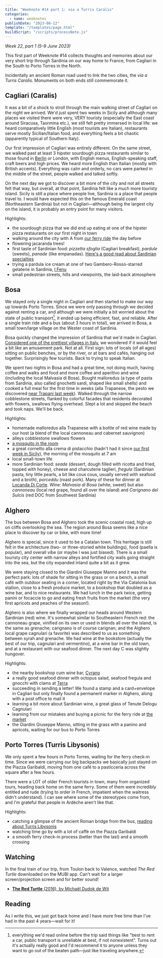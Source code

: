 ```yaml
---
title: "Weeknote #14 part 1: via a Turris Caralis"
categories:
  - name: weeknotes
publishDate: "2023-06-12"
template: "/templates/page.html"
buildScript: "/scripts/processNote.js"
---
```


_Week 22, part 1 (5–9 June 2023)_

This first part of Weeknote #14 collects thoughts and memories about our very short trip through Sardinia on our way home to France, from Cagliari in the South to Porto Torres in the North.

Incidentally an ancient Roman road used to link the two cities, the _via a Turris Caralis_. Monuments on both ends still commemorate it.

## Cagliari (Caralis)

It was a bit of a shock to stroll through the main walking street of Cagliari on the night we arrived. We'd just spent two weeks in Sicily and although many places we visited there were very, VERY touristy (especially the East coast around Siracusa, Taormina etc.), we still felt pretty immersed in local life: we heard comparatively little English (most tourists are Italian), restaurants serve mostly Sicilian/Italian food, and everything feels a bit chaotic (apparently typical of Southern Italy).

Our first impression of Cagliari was entirely different. On the same street, we walked past at least 3 hipster sourdough pizza restaurants similar to those found in [Berlin](https://gazzopizza.com/) or London, with English menus, English-speaking staff, craft beers and high prices. We heard more English than Italian (mostly with British accents). Everything was calm and orderly, no cars were parked in the middle of the street, people walked and talked softly.

On the next day we got to discover a bit more of the city and not all streets felt that way, but overall, at that point, Sardinia felt like a much more touristy island. Sicily is still a place where people live, Sardinia is a place that people travel to. I would have expected this on the famous Emerald coast (Northeastern Sardinia) but not in Cagliari—although being the largest city on the island, it is probably an entry point for many visitors.

Highlights:

- the sourdough pizza that we did end up eating at one of the hipster pizza restaurants on our first night in town
- walking around the city with A from [our ferry ride](/notes/weeknote-13-climbing-in-western-sicily/) the day before
- flowering jacaranda trees!
- first taste of Sardinian food: _pizzetta sfoglia_ (Cagliari breakfast), _pardule_ (sweets), _panade_ (like empanadas). [Here's a good read about Sardinian specialties](https://strictlysardinia.com/sardinian-food-guide/)
- trying a pardula ice cream at one of two Gambero-Rosso-starred gelaterie in Sardinia, [I Fenu](https://goo.gl/maps/2pCgHBqKnNBEz3h96)
- small pedestrian streets, hills and viewpoints, the laid-back atmosphere

## Bosa

We stayed only a single night in Cagliari and then started to make our way up towards Porto Torres. Since we were only passing through we decided against renting a car, and although we were initially a bit worried about the state of public transport[^1], it ended up being efficient, fast, and reliable. After a single train ride and a bus (about 3 hours in total), we arrived in Bosa, a small town/large village on the Wester coast of Sardinia.

Bosa quickly changed the impression of Sardinia that we'd made in Cagliari. [Considered one of the prettiest villages in Italy](https://borghipiubelliditalia.it/borgo/bosa/), we wondered if it would feel a bit like an amusement park. Not at all. First sign: lots of locals (of all ages) sitting on public benches, or by the river, or at bars and cafés, hanging out together. Surprisingly few tourists. Back to trying to speak Italian.

We spent two nights in Bosa and had a great time, not doing much, having coffee and walks and food and more coffee and aperitivo and wine (including the local Malvasia di Bosa). Bought malloredus (a type of pasta from Sardinia, also called gnochetti sardi, shaped like small shells) and cooked a full meal for the first time in weeks (alla Trapanese, the pesto we discovered [near Trapani last week](/notes/weeknote-13-climbing-in-western-sicily/)). Walked through the narrow cobblestone streets, flanked by colorful facades that residents decorated with flowers, swallows flying overhead. Slept a lot and skipped the beach and took naps. We'll be back.

Highlights:

- homemade malloredus alla Trapanese with a bottle of red wine made by our host (a blend of the local cannoneau and cabernet sauvignon)
- alleys cobblestone swallows flowers
- [a mosquito in the room](/notes/retribution/)
- a great cornetto alla crema di pistacchio (hadn't had it since [our first week in Sicily](/notes/weeknote-12-road-trip-through-the-three-valli-of-sicily/)), the morning of the mosquito at 7 am
- local small-town life
- more Sardinian food: _seade_ (dessert, dough filled with ricotta and fried, topped with honey), cheese and charcuterie taglieri, _fregula_ (Sardinian pasta, tiny little pearls, a bit like cous cous, usually served with seafood and a broth), _porceddu_ (roast pork). Many of these for dinner at [Locanda Di Corte](https://goo.gl/maps/QuFu3gDtWFkmgKw2A). Wine: _Malvasia di Bosa_ (white, sweet) but also _cannoneau_ (local red grape, found all over the island) and _Carignano del Sulcis_ (red DOC from Southwest Sardinia)

## Alghero

The bus between Bosa and Alghero took the scenic coastal road, high up on cliffs overlooking the sea. The region around Bosa seems like a nice place to discover by car or bike, with more time!

Alghero is special, since it used to be a Catalan town. This heritage is still felt in the architecture (two- or three-storied white buildings), food (paella is popular), and overall vibe (or maybe I was just biased). There is a small touristy city center with narrow alleys and fortified city walls going straight into the sea, but the city expanded inland quite a bit as it grew.

We were staying closed to the Giardini Giuseppe Manno and it was the perfect park: lots of shade for sitting in the grass or on a bench, a small café with outdoor seating in a corner, located right by the Via Catalonia bus station, close to a fresh produce market, to a bookshop that doubled as a wine bar, and to nice restaurants. We had lunch in the park twice, getting panini or focaccie to go and eating fresh fruits from the market (the very first apricots and peaches of the season!).

Alghero is also where we finally wrapped our heads around Western Sardinian (red) wine. It's somewhat similar to Southeastern French red: the cannoneau grape, vinified on its own or used in blends all over the island, is the same as grenache; carignano is of course carignan; and the Alghero local grape cagnulari (a favorite) was described to us as something between syrah and grenache. We had wine at the bookstore (actually the best of our trip, cagnulari and vermentino), at a wine bar in the old town, and at a restaurant with our seafood dinner. The next day C was slightly hungover.

Highlights:

- the nearby bookshop cum wine bar, [Cyrano](https://goo.gl/maps/5Tcmqz854zjQAD8i6)
- a really good seafood dinner with octopus salad, seafood fregula and gnocchi with clams at [Terra](https://goo.gl/maps/hMsopdwKhRFbAfFHA)
- succeeding in sending a letter! We found a stamp and a card+envelope in Cagliari but only finally found a permanent marker in Alghero, along with a post office to mail it
- learning a bit more about Sardinian wine, a great glass of Tenute Delogu Cagnulari
- learning from our mistakes and buying a picnic for the ferry ride at [the market](https://goo.gl/maps/rAyhToZyGx2kWVwd6)
- the Giardini Giuseppe Manno, sitting in the grass with a panino and apricots, waiting for our bus to Porto Torres

## Porto Torres (Turris Libysonis)

We only spent a few hours in Porto Torres, waiting for the ferry check-in time. Since we were carrying our big backpacks we basically just stayed on the Piazza Garibaldi, moving from one café to a pasticceria across the square after a few hours.

There were a LOT of older French tourists in town, many from organized tours, heading back home on the same ferry. Some of them were incredibly entitled and rude (trying to order in French, impatient when the waitress didn't understand). I can see where some of the stereotypes come from, and I'm grateful that people in Ardèche aren't like that.

Highlights:

- catching a glimpse of the ancient Roman bridge from the bus, [reading about Turris Libysonis](http://www.roamintheempire.com/index.php/2020/07/29/turris-libysonis/)
- watching time go by with a lot of caffè on the Piazza Garibaldi
- a smooth ferry check-in process (better than the last) and a smooth crossing

## Watching

In the final train of our trip, from Toulon back to Valence, watched _The Red Turtle_ downloaded on the MUBI app. Can't wait for a larger screen/projection screen and for better sound!

- [**The Red Turtle** (2016), by Michaël Dudok de Wit](/notes/the-red-turtle-by-michael-dudok-de-wit/)

## Reading

As I write this, we just got back home and I have more free time than I've had in the past 4 years—wait for it!

[^1]: everything we'd read online before the trip said things like "best to rent a car, public transport is unreliable at best, if not nonexistent". Turns out it's actually really good and I'd recommend it to anyone unless they want to go out of the beaten path—just like traveling anywhere.
